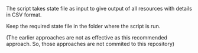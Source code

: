 The script takes state file as input to give output of all resources with details in CSV format.

Keep the required state file in the folder where the script is run.

(The earlier approaches are not as effective as this recommended approach. So, those approaches are not commited to this repository)
